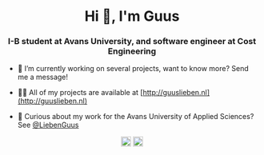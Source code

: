 <h1 align="center">Hi 👋, I'm Guus</h1>
<h3 align="center">I-B student at Avans University, and software engineer at Cost Engineering</h3>

- 🔭 I’m currently working on several projects, want to know more? Send me a message!

- 👨‍💻 All of my projects are available at [http://guuslieben.nl](http://guuslieben.nl)
- 🏫 Curious about my work for the Avans University of Applied Sciences? See [@LiebenGuus](https://github.com/LiebenGuus)

<p align="center">
<a href="https://twitter.com/guuslieben" target="blank"><img align="center" src="https://cdn.jsdelivr.net/npm/simple-icons@3.0.1/icons/twitter.svg" alt="guuslieben" height="20" width="20" /></a>
<a href="https://linkedin.com/in/guus-lieben-99b3b589" target="blank"><img align="center" src="https://cdn.jsdelivr.net/npm/simple-icons@3.0.1/icons/linkedin.svg" alt="guus-lieben-99b3b589" height="20" width="20" /></a>
</p>
